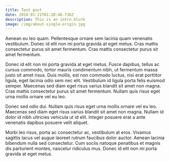 ```yaml
---
title: Test post
date: 2018-01-21T01:28:48.736Z
description: This is an intro blurb
image: /img/about-single-origin.jpg
---
```

Aenean eu leo quam. Pellentesque ornare sem lacinia quam venenatis vestibulum. Donec id elit non mi porta gravida at eget metus. Cras mattis consectetur purus sit amet fermentum. Cras mattis consectetur purus sit amet fermentum.Donec id elit non mi porta gravida at eget metus. Fusce dapibus, tellus ac cursus commodo, tortor mauris condimentum nibh, ut fermentum massa justo sit amet risus. Duis mollis, est non commodo luctus, nisi erat porttitor ligula, eget lacinia odio sem nec elit. Vestibulum id ligula porta felis euismod semper. Maecenas sed diam eget risus varius blandit sit amet non magna. Cras mattis consectetur purus sit amet fermentum. Nullam quis risus eget urna mollis ornare vel eu leo.Donec sed odio dui. Nullam quis risus eget urna mollis ornare vel eu leo. Maecenas sed diam eget risus varius blandit sit amet non magna. Nullam id dolor id nibh ultricies vehicula ut id elit. Integer posuere erat a ante venenatis dapibus posuere velit aliquet.Morbi leo risus, porta ac consectetur ac, vestibulum at eros. Vivamus sagittis lacus vel augue laoreet rutrum faucibus dolor auctor. Aenean lacinia bibendum nulla sed consectetur. Cum sociis natoque penatibus et magnis dis parturient montes, nascetur ridiculus mus. Donec id elit non mi porta gravida at eget metus.
